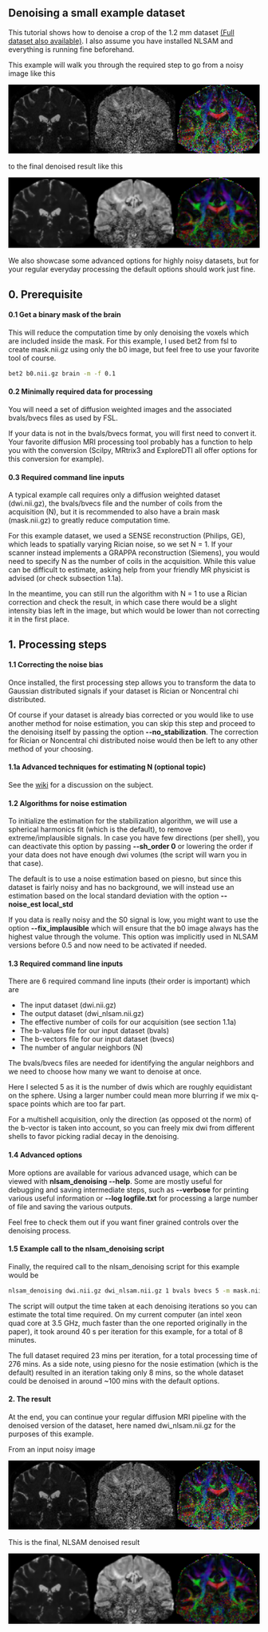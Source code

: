 Denoising a small example dataset
----------------------------------

This tutorial shows how to denoise a crop of the 1.2 mm dataset
[(Full dataset also available)](https://github.com/samuelstjean/nlsam_data).
I also assume you have installed NLSAM and everything is running fine beforehand.

This example will walk you through the required step to go from a noisy image like this

![](images/noisy.png)

to the final denoised result like this

![](images/nlsam.png)

We also showcase some advanced options for highly noisy datasets, but for your regular
everyday processing the default options should work just fine.

## 0. Prerequisite

#### 0.1 Get a binary mask of the brain

This will reduce the computation time by only denoising the voxels which are included inside the mask.
For this example, I used bet2 from fsl to create mask.nii.gz using only the b0 image, but feel free to use your favorite tool of course.

```bash
bet2 b0.nii.gz brain -m -f 0.1
```

#### 0.2 Minimally required data for processing

You will need a set of diffusion weighted images and the associated bvals/bvecs files as used by FSL.

If your data is not in the bvals/bvecs format, you will first need to convert it.
Your favorite diffusion MRI processing tool probably has a function to help you with the conversion
(Scilpy, MRtrix3 and ExploreDTI all offer options for this conversion for example).

#### 0.3 Required command line inputs

A typical example call requires only a diffusion weighted dataset (dwi.nii.gz), the bvals/bvecs file
and the number of coils from the acquisition (N),
but it is recommended to also have a brain mask (mask.nii.gz) to greatly reduce computation time.

For this example dataset, we used a SENSE reconstruction (Philips, GE), which leads to spatially varying Rician noise, so we set N = 1.
If your scanner instead implements a GRAPPA reconstruction (Siemens), you would need to specify N as the number of coils in the acquisition.
While this value can be difficult to estimate, asking help from your friendly MR physicist is advised (or check subsection 1.1a).

In the meantime, you can still run the algorithm with N = 1 to use a Rician correction and check the result, in which case there would be a slight intensity
bias left in the image, but which would be lower than not correcting it in the first place.

## 1. Processing steps

#### 1.1 Correcting the noise bias

Once installed, the first processing step allows you to transform the data to Gaussian distributed
signals if your dataset is Rician or Noncentral chi distributed.

Of course if your dataset is already bias corrected or you would like to use another method for noise estimation,
you can skip this step and proceed to the denoising itself by passing the option **--no_stabilization**.
The correction for Rician or Noncentral chi distributed noise would then be left to any other method of your choosing.

#### 1.1a Advanced techniques for estimating N (optional topic)

See the [wiki](https://github.com/samuelstjean/nlsam/wiki/Advanced-noise-estimation)
for a discussion on the subject.

#### 1.2 Algorithms for noise estimation

To initialize the estimation for the stabilization algorithm, we will use a spherical harmonics fit (which is the default),
to remove extreme/implausible signals. In case you have few directions (per shell), you can deactivate this option
by passing **--sh_order 0** or lowering the order if your data does not have enough dwi volumes (the script will warn you in that case).

The default is to use a noise estimation based on piesno, but since this dataset is fairly noisy and has no background,
we will instead use an estimation based on the local standard deviation with the option **--noise_est local_std**

If you data is really noisy and the S0 signal is low, you might want to use the option
**--fix_implausible** which will ensure that the b0 image always has the highest value through the volume.
This option was implicitly used in NLSAM versions before 0.5 and now need to be activated if needed.

#### 1.3 Required command line inputs

There are 6 required command line inputs (their order is important) which are

+ The input dataset (dwi.nii.gz)
+ The output dataset (dwi_nlsam.nii.gz)
+ The effective number of coils for our acquisition (see section 1.1a)
+ The b-values file for our input dataset (bvals)
+ The b-vectors file for our input dataset (bvecs)
+ The number of angular neighbors (N)

The bvals/bvecs files are needed for identifying
the angular neighbors and we need to choose how many we want to denoise at once.

Here I selected 5 as it is the number of dwis which are roughly equidistant on the sphere.
Using a larger number could mean more blurring if we mix q-space points which are too far part.

For a multishell acquisition, only the direction (as opposed ot the norm)
of the b-vector is taken into account, so you can freely mix dwi from different
shells to favor picking radial decay in the denoising.

#### 1.4 Advanced options

More options are available for various advanced usage, which can be viewed with **nlsam_denoising --help**.
Some are mostly useful for debugging and saving intermediate steps, such as **--verbose** for
printing various useful information or **--log logfile.txt** for processing a large number of file
and saving the various outputs.

Feel free to check them out if you want finer grained controls over the denoising process.

#### 1.5 Example call to the nlsam_denoising script

Finally, the required call to the nlsam_denoising script for this example would be

```bash
nlsam_denoising dwi.nii.gz dwi_nlsam.nii.gz 1 bvals bvecs 5 -m mask.nii.g --noise_est local_std --verbose
```

The script will output the time taken at each denoising iterations so you can estimate the total time required.
On my current computer (an intel xeon quad core at 3.5 GHz, much faster than the one reported originally in the paper),
it took around 40 s per iteration for this example, for a total of 8 minutes.

The full dataset required 23 mins per iteration, for a total processing time of 276 mins.
As a side note, using piesno for the nosie estimation (which is the default) resulted in an iteration taking only 8 mins,
so the whole dataset could be denoised in around ~100 mins with the default options.

#### 2. The result

At the end, you can continue your regular diffusion MRI pipeline with the denoised version of the dataset,
here named dwi_nlsam.nii.gz for the purposes of this example.

From an input noisy image

![](images/noisy.png)

This is the final, NLSAM denoised result

![](images/nlsam.png)
